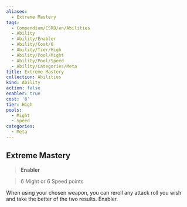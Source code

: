 ```yaml
---
aliases:
  - Extreme Mastery
tags:
  - Compendium/CSRD/en/Abilities
  - Ability
  - Ability/Enabler
  - Ability/Cost/6
  - Ability/Tier/High
  - Ability/Pool/Might
  - Ability/Pool/Speed
  - Ability/Categories/Meta
title: Extreme Mastery
collection: Abilities
kind: Ability
action: false
enabler: true
cost: '6'
tier: High
pools:
  - Might
  - Speed
categories:
  - Meta
---
```

## Extreme Mastery    
>**Enabler**    
>6 Might or 6 Speed points  
    
When using your chosen weapon, you can reroll any attack roll you wish and take the better of the two results. Enabler.